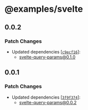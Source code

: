 # @examples/svelte

## 0.0.2

### Patch Changes

- Updated dependencies [[`c9ecf16`](https://github.com/Ernxst/svelte-query-params/commit/c9ecf16df563e1af0b386e17d125f922a5ed83d6)]:
  - svelte-query-params@0.1.0

## 0.0.1

### Patch Changes

- Updated dependencies [[`3f9f374`](https://github.com/Ernxst/svelte-query-params/commit/3f9f3743c778d08d86fb30647793b52ca6d0159f)]:
  - svelte-query-params@0.0.2
